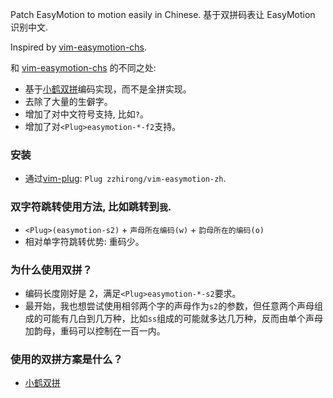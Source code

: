 Patch EasyMotion to motion easily in Chinese. 基于双拼码表让 EasyMotion 识别中文.

Inspired by [vim-easymotion-chs](https://github.com/ZSaberLv0/vim-easymotion-chs).

和 [vim-easymotion-chs](https://github.com/ZSaberLv0/vim-easymotion-chs) 的不同之处:
- 基于[小鹤双拼](https://www.flypy.com/)编码实现，而不是全拼实现。
- 去除了大量的生僻字。
- 增加了对中文符号支持, 比如`?`。
- 增加了对`<Plug>easymotion-*-f2`支持。

### 安装
- 通过[vim-plug](https://github.com/junegunn/vim-plug): `Plug zzhirong/vim-easymotion-zh`.

### 双字符跳转使用方法, 比如跳转到`我`.
- `<Plug>(easymotion-s2)` + `声母所在编码(w)` + `韵母所在的编码(o)`
- 相对单字符跳转优势: 重码少。

### 为什么使用双拼？
- 编码长度刚好是 2，满足`<Plug>easymotion-*-s2`要求。
- 最开始，我也想尝试使用相邻两个字的声母作为`s2`的参数，但任意两个声母组成的可能有几白到几万种，比如`ss`组成的可能就多达几万种，反而由单个声母加韵母，重码可以控制在一百一内。

### 使用的双拼方案是什么？
- [小鹤双拼](https://www.flypy.com/)
